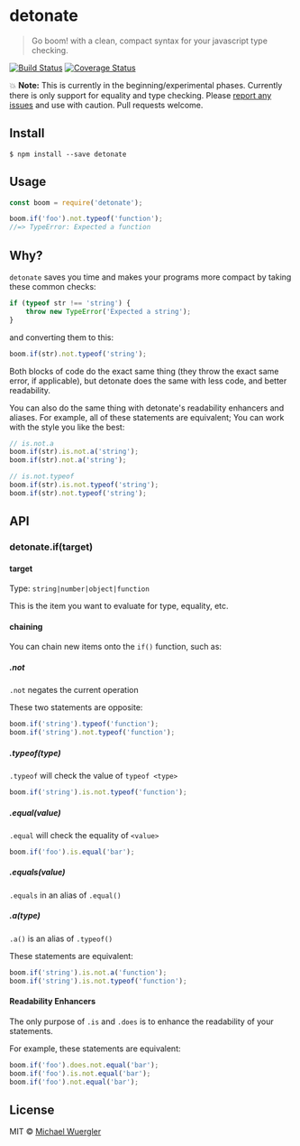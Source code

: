 # detonate

> Go boom! with a clean, compact syntax for your javascript type checking.

[![Build Status](https://travis-ci.org/radiovisual/detonate.svg?branch=master)](https://travis-ci.org/radiovisual/detonate) [![Coverage Status](https://coveralls.io/repos/github/radiovisual/detonate/badge.svg?branch=master)](https://coveralls.io/github/radiovisual/detonate?branch=master)
 
:boom: **Note:** This is currently in the beginning/experimental phases. Currently there is only support for equality and type checking. Please [report any issues](https://github.com/radiovisual/detonate/issues) and use with caution. Pull requests welcome.

## Install

```
$ npm install --save detonate
```


## Usage

```js
const boom = require('detonate');

boom.if('foo').not.typeof('function');
//=> TypeError: Expected a function
```

## Why?

`detonate` saves you time and makes your programs more compact by taking these common checks:

```js
if (typeof str !== 'string') {
    throw new TypeError('Expected a string');
}
```

and converting them to this:

```js
boom.if(str).not.typeof('string');
```

Both blocks of code do the exact same thing (they throw the exact same error, if applicable), but detonate does the same with less code, and better readability.

You can also do the same thing with detonate's readability enhancers and aliases. For example, all of these statements are equivalent; You can work with the style you like the best:

```js
// is.not.a
boom.if(str).is.not.a('string');
boom.if(str).not.a('string');

// is.not.typeof
boom.if(str).is.not.typeof('string');
boom.if(str).not.typeof('string');
```

## API

### detonate.if(target)

#### target

Type: `string|number|object|function`

This is the item you want to evaluate for type, equality, etc.

#### chaining

You can chain new items onto the `if()` function, such as:

##### .not

`.not` negates the current operation

These two statements are opposite:

```js
boom.if('string').typeof('function');
boom.if('string').not.typeof('function');
```

##### .typeof(type)

`.typeof` will check the value of `typeof <type>`

```js
boom.if('string').is.not.typeof('function');
```

##### .equal(value)

`.equal` will check the equality of `<value>`

```js
boom.if('foo').is.equal('bar');
```

##### .equals(value)

`.equals` in an alias of `.equal()`

##### .a(type)

`.a()` is an alias of `.typeof()`

These statements are equivalent:

```js
boom.if('string').is.not.a('function');
boom.if('string').is.not.typeof('function');
```

#### Readability Enhancers

The only purpose of `.is` and `.does` is to enhance the readability of your statements.

For example, these statements are equivalent:

```js
boom.if('foo').does.not.equal('bar');
boom.if('foo').is.not.equal('bar');
boom.if('foo').not.equal('bar');
```

## License

MIT © [Michael Wuergler](http://numetriclabs.com)
